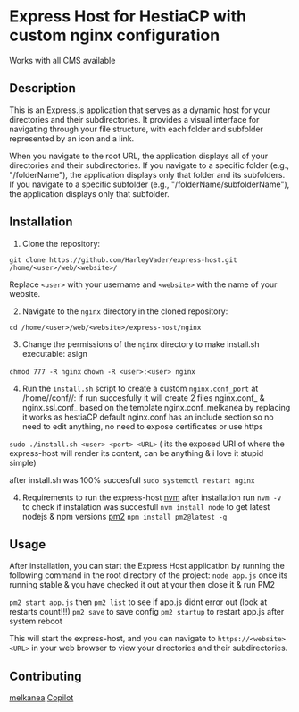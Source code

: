 # Express Host for HestiaCP with custom nginx configuration
Works with all CMS available 

## Description
This is an Express.js application that serves as a dynamic host for your directories and their subdirectories. It provides a visual interface for navigating through your file structure, with each folder and subfolder represented by an icon and a link.

When you navigate to the root URL, the application displays all of your directories and their subdirectories. If you navigate to a specific folder (e.g., "/folderName"), the application displays only that folder and its subfolders. If you navigate to a specific subfolder (e.g., "/folderName/subfolderName"), the application displays only that subfolder.

## Installation
1. Clone the repository:

`git clone https://github.com/HarleyVader/express-host.git /home/<user>/web/<website>/`

Replace `<user>` with your username and `<website>` with the name of your website.

2. Navigate to the `nginx` directory in the cloned repository:

`cd /home/<user>/web/<website>/express-host/nginx`

3. Change the permissions of the `nginx` directory to make install.sh executable:
   asign 

`chmod 777 -R nginx`
`chown -R <user>:<user> nginx` 

4. Run the `install.sh` script to create a custom `nginx.conf_port` at /home/<user>/conf/<website>/:
if run succesfully it will create 2 files nginx.conf_<port> & nginx.ssl.conf_<port> based on the template nginx.conf_melkanea by replacing <user> <port> <URL> 
it works as hestiaCP default nginx.conf has an include section so no need to edit anything, no need to expose certificates or use https

`sudo ./install.sh <user> <port> <URL>` (<URL> its the exposed URI of where the express-host will render its content, can be anything & i love it stupid simple)

after install.sh was 100% succesfull
`sudo systemctl restart nginx`

4. Requirements to run the express-host
   [nvm](https://github.com/nvm-sh/nvm)
   after installation run `nvm -v` to check if instalation was succesfull
   `nvm install node` to get latest nodejs & npm versions
   [pm2](https://www.npmjs.com/package/pm2)
  `npm install pm2@latest -g`

## Usage

After installation, you can start the Express Host application by running the following command in the root directory of the project:
  `node app.js` once its running stable & you have checked it out at your <website><URL> then close it & run PM2

  `pm2 start app.js` then
  `pm2 list` to see if app.js didnt error out (look at restarts count!!!)
  `pm2 save` to save config
  `pm2 startup` to restart app.js after system reboot

This will start the express-host, and you can navigate to `https://<website><URL>` in your web browser to view your directories and their subdirectories.


## Contributing
[melkanea](https://github.com/HarleyVader)
[Copilot](https://copilot.microsoft.com/)
